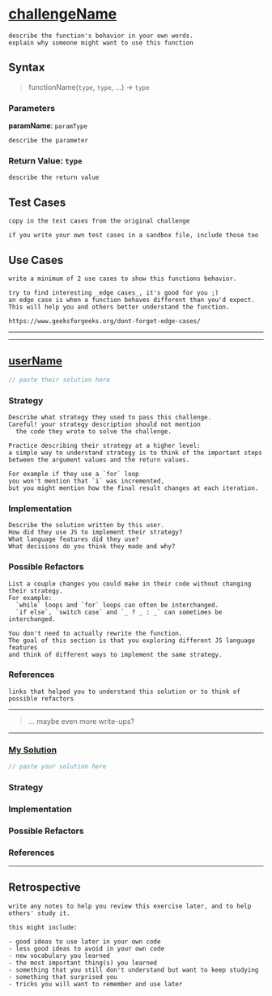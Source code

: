 # [challengeName](link-to-challenge)

```
describe the function's behavior in your own words.
explain why someone might want to use this function
```

## Syntax

> functionName(`type`, `type`, ...) -> `type`

### Parameters

**paramName**: `paramType`

```
describe the parameter
```

### Return Value: `type`

```
describe the return value
```

## Test Cases

```
copy in the test cases from the original challenge

if you write your own test cases in a sandbox file, include those too
```

## Use Cases

```
write a minimum of 2 use cases to show this functions behavior.

try to find interesting _edge cases_, it's good for you ;)
an edge case is when a function behaves different than you'd expect.
This will help you and others better understand the function.

https://www.geeksforgeeks.org/dont-forget-edge-cases/
```

---

---

<!-- copy this section for every solution you study -->

## [userName](link-to-user)

```js
// paste their solution here
```

### Strategy

```
Describe what strategy they used to pass this challenge.
Careful! your strategy description should not mention
  the code they wrote to solve the challenge.

Practice describing their strategy at a higher level:
a simple way to understand strategy is to think of the important steps
between the argument values and the return values.

For example if they use a `for` loop
you won't mention that `i` was incremented,
but you might mention how the final result changes at each iteration.
```

### Implementation

```
Describe the solution written by this user.
How did they use JS to implement their strategy?
What language features did they use?
What decisions do you think they made and why?
```

### Possible Refactors

```
List a couple changes you could make in their code without changing their strategy.
For example:
  `while` loops and `for` loops can often be interchanged.
  `if else`, `switch case` and `_ ? _ : _` can sometimes be interchanged.

You don't need to actually rewrite the function.
The goal of this section is that you exploring different JS language features
and think of different ways to implement the same strategy.
```

### References

```
links that helped you to understand this solution or to think of possible refactors
```

---

> ... maybe even more write-ups?

---

### [My Solution](link-to-you)

```js
// paste your solution here
```

### Strategy

### Implementation

### Possible Refactors

### References

---

## Retrospective

```
write any notes to help you review this exercise later, and to help others' study it.

this might include:

- good ideas to use later in your own code
- less good ideas to avoid in your own code
- new vocabulary you learned
- the most important thing(s) you learned
- something that you still don't understand but want to keep studying
- something that surprised you
- tricks you will want to remember and use later
```
